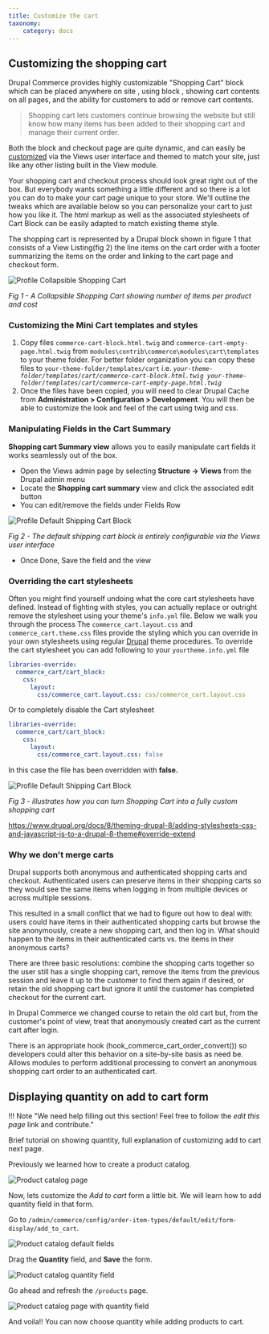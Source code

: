 ```yaml
---
title: Customize the cart
taxonomy:
    category: docs
---
```

## Customizing the shopping cart

Drupal Commerce provides highly customizable "Shopping Cart" block which can be placed anywhere on site , using block , showing cart contents on all pages, and the ability for customers to add or remove cart contents.

<blockquote>Shopping cart lets customers continue browsing the website but still know how many items has been added to their shopping cart and manage their current order.</blockquote>

Both the block and checkout page are quite dynamic, and can easily be <a href="#manipulating-fields-in-the-cart-summary">customized</a> via the Views user interface and themed to match your site, just like any other listing built in the View module.

Your shopping cart and checkout process should look great right out of the box. But everybody wants something a little different and so there is a lot you can do to make your cart page unique to your store. We'll outline the tweaks which are available below so you can personalize your cart to just how you like it.  The html markup as well as the associated stylesheets of Cart Block can be easily adapted to match existing theme style.

The shopping cart is represented by a Drupal block shown in figure 1 that consists of a View Listing(fig 2) the line items on the cart order with a footer summarizing the items on the order and linking to the cart page and checkout form.

![Profile Collapsible Shopping Cart](../images/cart.png)

<i>Fig 1 - A Collapsible Shopping Cart showing number of items per product and cost</i>

### Customizing the Mini Cart templates and styles

<ol>
  <li>Copy files <code>commerce-cart-block.html.twig</code> and <code>commerce-cart-empty-page.html.twig</code> from <code>modules\contrib\commerce\modules\cart\templates</code> to your theme folder. For better folder organization you can copy these files to <code>your-theme-folder/templates/cart</code>  i.e.  <code><i>your-theme-folder/templates/cart/commerce-cart-block.html.twig your-theme-folder/templates/cart/commerce-cart-empty-page.html.twig</i></code></li>
  <li>Once the files have been copied, you will need to clear Drupal Cache from <strong>Administration > Configuration > Development</strong>. You will then be able to customize the look and feel of the cart using twig and css.</li>
</ol>

### Manipulating Fields in the Cart Summary

<strong>Shopping cart Summary view</strong> allows you to easily manipulate cart fields it works seamlessly out of the box.
 
<ul>
  <li>Open the Views admin page by selecting <strong>Structure → Views</strong> from the Drupal admin menu</li>
  <li>Locate the <strong>Shopping cart summary</strong> view and click the associated edit button</li>
  <li>You can edit/remove the fields under Fields Row</li>
</ul>

  ![Profile Default Shipping Cart Block](../images/checkout.jpg)

  <i>Fig 2 - The default shipping cart block is entirely configurable via the Views user interface</i>

<ul><li>Once Done, Save the field and the view</li></ul>

### Overriding the cart stylesheets

Often you might find yourself undoing what the core cart stylesheets have defined. Instead of fighting with styles, you can actually replace or outright remove the stylesheet using your theme's <code>info.yml</code> file. Below we walk you through the process
The <code>commerce_cart.layout.css</code> and <code>commerce_cart.theme.css</code> files provide the styling which you can override in your own stylesheets using regular <a target="_blank" href="https://www.drupal.org/docs/8/theming-drupal-8/adding-stylesheets-css-and-javascript-js-to-a-drupal-8-theme#override-extend">Drupal</a> theme procedures. To override the cart stylesheet you can add following to your <code>yourtheme.info.yml</code> file

```yaml
libraries-override:
  commerce_cart/cart_block:
    css:
      layout:
        css/commerce_cart.layout.css: css/commerce_cart.layout.css
```

Or to completely disable the Cart stylesheet

```yaml
libraries-override:
  commerce_cart/cart_block:
    css:
      layout:
        css/commerce_cart.layout.css: false
```

In this case the file has been overridden with <strong>false.</strong>
 
![Profile Default Shipping Cart Block](../images/fitness.jpg)

<i>Fig 3 - illustrates how you can turn Shopping Cart into a fully custom shopping cart </i>

<https://www.drupal.org/docs/8/theming-drupal-8/adding-stylesheets-css-and-javascript-js-to-a-drupal-8-theme#override-extend>

### Why we don't merge carts

Drupal supports both anonymous and authenticated shopping carts and checkout. Authenticated users can preserve items in their shopping carts so they would see the same items when logging in from multiple devices or across multiple sessions.

This resulted in a small conflict that we had to figure out how to deal with: users could have items in their authenticated shopping carts but browse the site anonymously, create a new shopping cart, and then log in. What should happen to the items in their authenticated carts vs. the items in their anonymous carts?

There are three basic resolutions: combine the shopping carts together so the user still has a single shopping cart, remove the items from the previous session and leave it up to the customer to find them again if desired, or retain the old shopping cart but ignore it until the customer has completed checkout for the current cart.

In Drupal Commerce we changed course to retain the old cart but, from the customer's point of view, treat that anonymously created cart as the current cart after login.

There is an appropriate hook (hook_commerce_cart_order_convert()) so developers could alter this behavior on a site-by-site basis as need be.
Allows modules to perform additional processing to convert an anonymous shopping cart order to an authenticated cart.


## Displaying quantity on add to cart form


!!! Note "We need help filling out this section! Feel free to follow the *edit this page* link and contribute."

Brief tutorial on showing quantity, full explanation of customizing add to cart next page.


Previously we learned how to create a product catalog.

![Product catalog page](../images/product_catalog_page.png)

Now, lets customize the *Add to cart* form a little bit. We will learn how to
add quantity field in that form.

Go to `/admin/commerce/config/order-item-types/default/edit/form-display/add_to_cart`.

![Product catalog default fields](../images/product_catalog_default_fields.png)

Drag the **Quantity** field, and **Save** the form.

![Product catalog quantity field](../images/product_catalog_quantity_field.png)

Go ahead and refresh the ``/products`` page.

![Product catalog page with quantity field](../images/product_catalog_page_quantity.png)

And voila!! You can now choose quantity while adding products to cart.

